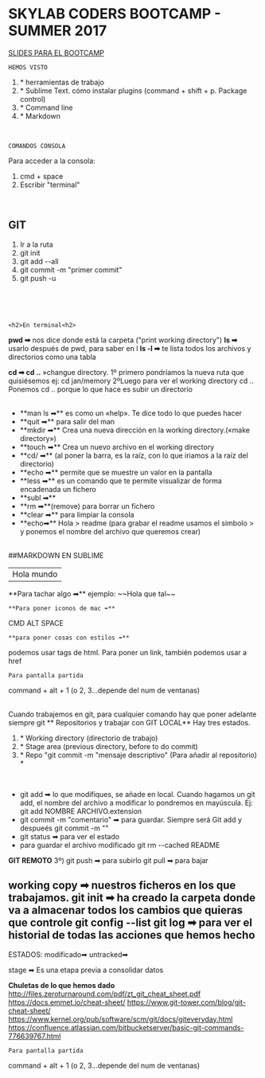 <h1>SKYLAB CODERS BOOTCAMP - SUMMER 2017</h1>

<a href="https://skylabcoders.github.io/bootcamp-julio2017/">SLIDES PARA EL BOOTCAMP</a>




```
HEMOS VISTO
```
<ol>
    <li>* herramientas de trabajo</li>
    <li> * Sublime Text. cómo instalar plugins (command + shift + p. Package control)</li>
    <li>* Command line</li>
    <li>* Markdown</li>
</ol>
<br>

```
COMANDOS CONSOLA 
```

Para acceder a la consola:
<ol>
    <li> cmd + space</li>
    <li> Escribir "terminal"</li>
</ol>
<br>


## GIT
<ol>
    <li>Ir a la ruta</li>
    <li>git init</li>
    <li>git add --all</li>
    <li>git commit -m "primer commit"</li>
    <li>git push -u</li>
</ol>
<br>
<br>
<br>

```
<h2>En terminal<h2>
```
**pwd ➡** nos dice donde está la carpeta ("print working directory")
**ls ➡** usarlo después de pwd, para saber en l
**ls -l ➡** te lista todos los archivos y directorios como una tabla 

**cd ➡ cd ..** »changue directory. 
1º primero pondríamos la nueva ruta que quisiésemos
ej: cd jan/memory
2ºLuego para ver el working directory 
cd ..
Ponemos cd .. porque lo que hace es subir un directorio  
<br>
<ul>
    <li>**man ls ➡** es como un «help». Te dice todo lo que puedes hacer</li>
    <li>**quit ➡** para salir del man</li>
    <li>**mkdir ➡** Crea una nueva dirección en la working directory.(«make directory»)</li>
    <li>**touch ➡** Crea un nuevo archivo en el working directory</li>
    <li>**cd/ ➡** (al poner la barra, es la raíz, con lo que iriamos a la raíz del directorio)</li>
    <li>**echo ➡** permite que se muestre un valor en la pantalla</li>
    <li>**less ➡** es un comando que te permite visualizar de forma encadenada un fichero</li>
    <li>**subl ➡**</li>
    <li>**rm ➡**(remove) para borrar un fichero</li>
    <li>**clear ➡** para limpiar la consola</li>
    <li>**echo➡** Hola > readme  (para grabar el readme usamos el simbolo > y ponemos el nombre del archivo que queremos crear)</li>
</ul>
<br>
##MARKDOWN EN SUBLIME
<table><td>Hola mundo</td></table>
**Para tachar algo ➡** ejemplo: 
~~Hola que tal~~

```
**Para poner iconos de mac ➡**
```
CMD ALT SPACE 
```
**para poner cosas con estilos ➡** 
```
podemos usar tags de html. Para poner un link, también podemos usar a href

```
Para pantalla partida 
```
command + alt + 1 (o 2, 3...depende del num de ventanas)
<br>
<br>


Cuando trabajemos en git, para cualquier comando hay que poner adelante siempre git
** Repositorios y trabajar con GIT LOCAL**
Hay tres estados.
<ol>
    <li>* Working directory (directorio de trabajo)</li>
    <li>* Stage area (previous directory, before to do commit)</li>
    <li>* Repo "git commit -m "mensaje descriptivo" (Para añadir al repositorio)
    *</li> 
</ol>
<br>

<ul>
    <li>git add ➡ lo que modifiques, se añade en local. Cuando hagamos un git add, el nombre del archivo a modificar lo pondremos en mayúscula. 
    Ej: git add NOMBRE ARCHIVO.extension</li>
    <li>git commit -m  "comentario" ➡ para guardar. Siempre será Git add y despueés git commit -m ""
    </li>
    <li>git status ➡ para ver el estado</li>
    <li>para guardar el archivo modificado git rm --cached README</li>
</ul>


**GIT REMOTO**
3º) git push ➡ para subirlo
git pull ➡ para bajar



working copy ➡ nuestros ficheros en los que trabajamos.
git init ➡ ha creado la carpeta donde va a almacenar todos los cambios que quieras que controle
git config --list
git log ➡ para ver el historial de todas las acciones que hemos hecho
-------
ESTADOS: 
modificado➡ 
untracked➡



stage ➡ Es una etapa previa a consolidar datos




**Chuletas de lo que hemos dado**
http://files.zeroturnaround.com/pdf/zt_git_cheat_sheet.pdf
https://docs.emmet.io/cheat-sheet/
https://www.git-tower.com/blog/git-cheat-sheet/
https://www.kernel.org/pub/software/scm/git/docs/giteveryday.html
https://confluence.atlassian.com/bitbucketserver/basic-git-commands-776639767.html

```
Para pantalla partida
```

command + alt + 1 (o 2, 3...depende del num de ventanas)
